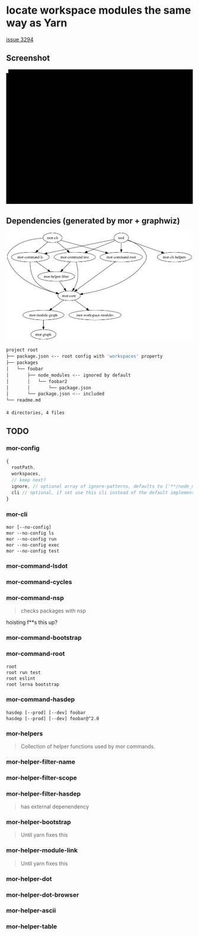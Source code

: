 # locate workspace modules the same way as Yarn
[issue 3294](https://github.com/yarnpkg/yarn/issues/3294)

## Screenshot
![](doc/screenshot.gif)

## Dependencies (generated by mor + graphwiz)
![](doc/dependencies.png)


```sh
project root
├── package.json <-- root config with 'workspaces' property
├── packages
│   └── foobar
│       ├── node_modules <-- ignored by default
│       │   └── foobar2
│       │       └── package.json
│       └── package.json <-- included
└── readme.md

4 directories, 4 files
```

## TODO
### mor-config
```js
{
  rootPath,
  workspaces,
  // keep next?
  ignore, // optional array of ignore-patterns, defaults to ['**/node_modules/*']
  cli // optional, if set use this cli instead of the default implementation
}
```

### mor-cli
```
mor [--no-config]
mor --no-config ls
mor --no-config run
mor --no-config exec
mor --no-config test
```
### mor-command-lsdot
### mor-command-cycles
### mor-command-nsp
> checks packages with nsp

hoisting f**s this up?
### mor-command-bootstrap
### mor-command-root
```
root
root run test
root eslint
root lerna bootstrap
```

### mor-command-hasdep
```
hasdep [--prod] [--dev] foobar
hasdep [--prod] [--dev] foobar@^2.0
```

### mor-helpers
> Collection of helper functions used by mor commands.

### mor-helper-filter-name
### mor-helper-filter-scope
### mor-helper-filter-hasdep
> has external depenendency

### mor-helper-bootstrap
> Until yarn fixes this
### mor-helper-module-link
> Until yarn fixes this
### mor-helper-dot
### mor-helper-dot-browser
### mor-helper-ascii
### mor-helper-table

